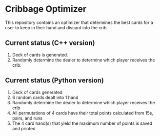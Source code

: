 # Cribbage Optimizer

This repository contains an optimizer that determines the best cards for a user to keep in their hand and discard into the crib.

## Current status (C++ version)
1) Deck of cards is generated.
2) Randomly determine the dealer to determine which player receives the crib.

## Current status (Python version)
1) Deck of cards generated
2) 6 random cards dealt into 1 hand
3) Randomly determine the dealer to determine which player receives the crib
4) All permutations of 4 cards have their total points calculated from 15s, pairs, and runs
5) The 4 card hand(s) that yield the maximum number of points is saved and printed